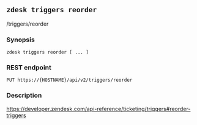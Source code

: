 ## `zdesk triggers reorder`

/triggers/reorder

### Synopsis

    zdesk triggers reorder [ ... ]

### REST endpoint

    PUT https://{HOSTNAME}/api/v2/triggers/reorder

### Description

https://developer.zendesk.com/api-reference/ticketing/triggers#reorder-triggers

